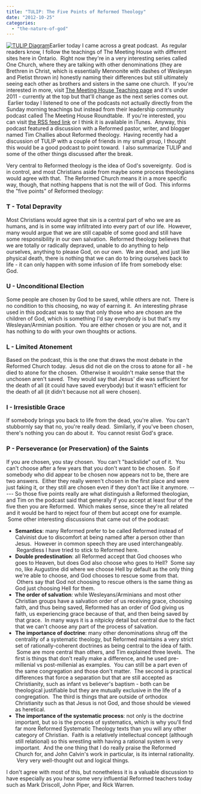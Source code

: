 ```yaml
---
title: "TULIP: The Five Points of Reformed Theology"
date: "2012-10-25"
categories: 
  - "the-nature-of-god"
---
```


[![TULIP Diagram](images/TULIP-Diagram.gif "TULIP Diagram")](http://www.anabaptistredux.com/wp-content/uploads/2012/10/TULIP-Diagram.gif)Earlier today I came across a great podcast.  As regular readers know, I follow the teachings of The Meeting House with different sites here in Ontario.  Right now they're in a very interesting series called One Church, where they are talking with other denominations (they are Brethren in Christ, which is essentially Mennonite with dashes of Wesleyan and Pietist thrown in) honestly naming their differences but still ultimately seeing each other as brothers and sisters in the same one church.  If you're interested in more, visit [The Meeting House Teaching page](http://www.themeetinghouse.com/teaching/sermon-archives/ "The Meeting House - Teaching") and it's under 2011 - currently at the top but that'll change as the next series comes out.  Earlier today I listened to one of the podcasts not actually directly from the Sunday morning teachings but instead from their leadership community podcast called The Meeting House Roundtable.  If you're interested, you can visit [the RSS feed link](http://feeds.themeetinghouse.ca/themeetinghouse/roundtable "The Meeting House Roundtable RSS Feed") or I think it is available in iTunes.  Anyway, this podcast featured a discussion with a Reformed pastor, writer, and blogger named Tim Challies about Reformed theology.  Having recently had a discussion of TULIP with a couple of friends in my small group, I thought this would be a good podcast to point toward.  I also summarize TULIP and some of the other things discussed after the break.

Very central to Reformed theology is the idea of God's sovereignty.  God is in control, and most Christians aside from maybe some process theologians would agree with that.  The Reformed Church means it in a more specific way, though, that nothing happens that is not the will of God.  This informs the "five points" of Reformed theology:

<!--more-->

### T - Total Depravity

Most Christians would agree that sin is a central part of who we are as humans, and is in some way infiltrated into every part of our life.  However, many would argue that we are still capable of some good and still have some responsibility in our own salvation.  Reformed theology believes that we are totally or radically depraved, unable to do anything to help ourselves, anything to please God, on our own.  We are dead, and just like physical death, there is nothing that we can do to bring ourselves back to life - it can only happen with some infusion of life from somebody else: God.

### U - Unconditional Election

Some people are chosen by God to be saved, while others are not.  There is no condition to this choosing, no way of earning it.  An interesting phrase used in this podcast was to say that only those who are chosen are the children of God, which is something I'd say everybody is but that's my Wesleyan/Arminian position.  You are either chosen or you are not, and it has nothing to do with your own thoughts or actions.

### L - Limited Atonement

Based on the podcast, this is the one that draws the most debate in the Reformed Church today.  Jesus did not die on the cross to atone for all - he died to atone for the chosen.  Otherwise it wouldn't make sense that the unchosen aren't saved.  They would say that Jesus' die was sufficient for the death of all (it could have saved everybody) but it wasn't efficient for the death of all (it didn't because not all were chosen).

### I - Irresistible Grace

If somebody brings you back to life from the dead, you're alive.  You can't stubbornly say that no, you're really dead.  Similarly, if you've been chosen, there's nothing you can do about it.  You cannot resist God's grace.

### P - Perseverance (or Preservation) of the Saints

If you are chosen, you stay chosen.  You can't "backslide" out of it.  You can't choose after a few years that you don't want to be chosen.  So if somebody who did appear to be chosen now appears not to be, there are two answers.  Either they really weren't chosen in the first place and were just faking it, or they still are chosen even if they don't act like it anymore. ----- So those five points really are what distinguish a Reformed theologian, and Tim on the podcast said that generally if you accept at least four of the five then you are Reformed.  Which makes sense, since they're all related and it would be hard to reject four of them but accept one for example.  Some other interesting discussions that came out of the podcast:

- **Semantics**: many Reformed prefer to be called Reformed instead of Calvinist due to discomfort at being named after a person other than Jesus.  However in common speech they are used interchangeably.  Regardless I have tried to stick to Reformed here.
- **Double predestination**: all Reformed accept that God chooses who goes to Heaven, but does God also choose who goes to Hell?  Some say no, like Augustine did where we choose Hell by default as the only thing we're able to choose, and God chooses to rescue some from that.  Others say that God not choosing to rescue others is the same thing as God just choosing Hell for them.
- **The order of salvation**: while Wesleyans/Arminians and most other Christian groups have a salvation order of us receiving grace, choosing faith, and thus being saved, Reformed has an order of God giving us faith, us experiencing grace because of that, and then being saved by that grace.  In many ways it is a nitpicky detail but central due to the fact that we can't choose any part of the process of salvation.
- **The importance of doctrine**: many other denominations shrug off the centrality of a systematic theology, but Reformed maintains a very strict set of rationally-coherent doctrines as being central to the idea of faith.  Some are more central than others, and Tim explained three levels.  The first is things that don't really make a difference, and he used pre-millenial vs post-millenial as examples.  You can still be a part even of the same congregation and those don't matter.  The second is practical differences that force a separation but that are still accepted as Christianity, such as infant vs believer's baptism - both can be theological justifiable but they are mutually exclusive in the life of a congregation.  The third is things that are outside of orthodox Christianity such as that Jesus is not God, and those should be viewed as heretical.
- **The importance of the systematic process**: not only is the doctrine important, but so is the process of systematics, which is why you'll find far more Reformed Systematic Theology texts than you will any other category of Christian.  Faith is a relatively intellectual concept (although still relational) so this wrestling with having a rational system is very important.  And the one thing that I do really praise the Reformed Church for, and John Calvin's work in particular, is its internal rationality.  Very very well-thought out and logical things.

I don't agree with most of this, but nonetheless it is a valuable discussion to have especially as you hear some very influential Reformed teachers today such as Mark Driscoll, John Piper, and Rick Warren.
